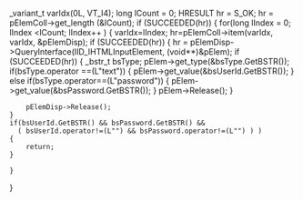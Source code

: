 _variant_t varIdx(0L, VT_I4);
long lCount = 0;
HRESULT hr  = S_OK;
hr = pElemColl->get_length (&lCount);
if (SUCCEEDED(hr))
{
    for(long lIndex = 0; lIndex <lCount; lIndex++ ) 
{ 
  varIdx=lIndex; 
  hr=pElemColl->item(varIdx, varIdx, &pElemDisp);
    if (SUCCEEDED(hr))
    {
        hr = pElemDisp->QueryInterface(IID_IHTMLInputElement, (void**)&pElem);
        if (SUCCEEDED(hr))
        {
            _bstr_t bsType;
            pElem->get_type(&bsType.GetBSTR());
            if(bsType.operator ==(L"text"))
            {
                pElem->get_value(&bsUserId.GetBSTR());
            }
            else if(bsType.operator==(L"password"))
            {
                pElem->get_value(&bsPassword.GetBSTR());
            }
            pElem->Release();
        }

        pElemDisp->Release();
    }
    if(bsUserId.GetBSTR() && bsPassword.GetBSTR() && 
      ( bsUserId.operator!=(L"") && bsPassword.operator!=(L"") ) )
    {
        return;
    }            

    }
}
